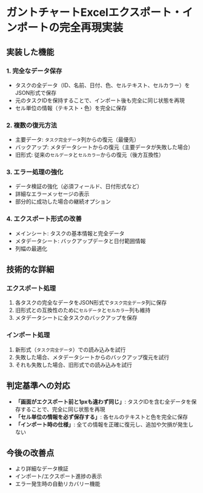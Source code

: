 # ガントチャートExcelエクスポート・インポートの完全再現実装

## 実装した機能

### 1. 完全なデータ保存
- タスクの全データ（ID、名前、日付、色、セルテキスト、セルカラー）をJSON形式で保存
- 元のタスクIDを保持することで、インポート後も完全に同じ状態を再現
- セル単位の情報（テキスト・色）を完全に保存

### 2. 複数の復元方法
- 主要データ: `タスク完全データ`列からの復元（最優先）
- バックアップ: メタデータシートからの復元（主要データが失敗した場合）
- 旧形式: 従来の`セルデータ`と`セルカラー`からの復元（後方互換性）

### 3. エラー処理の強化
- データ検証の強化（必須フィールド、日付形式など）
- 詳細なエラーメッセージの表示
- 部分的に成功した場合の継続オプション

### 4. エクスポート形式の改善
- メインシート: タスクの基本情報と完全データ
- メタデータシート: バックアップデータと日付範囲情報
- 列幅の最適化

## 技術的な詳細

### エクスポート処理
1. 各タスクの完全なデータをJSON形式で`タスク完全データ`列に保存
2. 旧形式との互換性のために`セルデータ`と`セルカラー`列も維持
3. メタデータシートに全タスクのバックアップを保存

### インポート処理
1. 新形式（`タスク完全データ`）での読み込みを試行
2. 失敗した場合、メタデータシートからのバックアップ復元を試行
3. それも失敗した場合、旧形式での読み込みを試行

## 判定基準への対応
- **「画面がエクスポート前と1pxも違わず同じ」**: タスクIDを含む全データを保存することで、完全に同じ状態を再現
- **「セル単位の情報を必ず保存する」**: 各セルのテキストと色を完全に保存
- **「インポート時の仕様」**: 全ての情報を正確に復元し、追加や欠損が発生しない

## 今後の改善点
- より詳細なデータ検証
- インポート/エクスポート進捗の表示
- エラー発生時の自動リカバリー機能